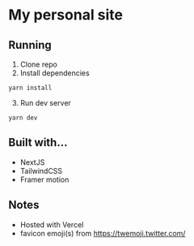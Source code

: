 # My personal site

## Running

1. Clone repo
2. Install dependencies

```
yarn install
```

3. Run dev server

```
yarn dev
```

## Built with...

-   NextJS
-   TailwindCSS
-   Framer motion

## Notes

-   Hosted with Vercel
-   favicon emoji(s) from https://twemoji.twitter.com/

